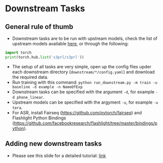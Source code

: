 # Downstream Tasks

## General rule of thumb
* Downstream tasks are to be run with upstream models, check the list of upstream models available [here](https://github.com/s3prl/s3prl/tree/master/upstream#upstream-models), or through the following:
```python
import torch
print(torch.hub.list('s3prl/s3prl'))
```
* The setup of all tasks are very simple, open up the config files upder each downstream directory (`downstream/*/config.yaml`) and download the required data.
* Run training with this command: `python run_downstream.py -m train -u baseline -d example -n NameOfExp`
* Downstream tasks can be specified with the argument `-d`, for example `-d phone_linear`.
* Upstream models can be specified with the argyment `-u`, for example `-u tera`.
* For ASR, install Fairseq (https://github.com/pytorch/fairseq) and Flashlight Python Bindings (https://github.com/facebookresearch/flashlight/tree/master/bindings/python).

## Adding new downstream tasks
* Please see this slide for a detailed tutorial: [link](https://docs.google.com/presentation/d/1QRau3NyuHM6KXa8j6Jnw_deFH6Y7s9_kO-_VjeS5LZs/edit?usp=sharing)
